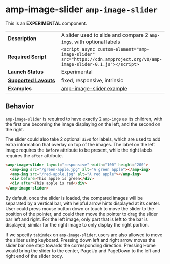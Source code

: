 <!--
Copyright 2018 The AMP HTML Authors. All Rights Reserved.

Licensed under the Apache License, Version 2.0 (the "License");
you may not use this file except in compliance with the License.
You may obtain a copy of the License at

      http://www.apache.org/licenses/LICENSE-2.0

Unless required by applicable law or agreed to in writing, software
distributed under the License is distributed on an "AS-IS" BASIS,
WITHOUT WARRANTIES OR CONDITIONS OF ANY KIND, either express or implied.
See the License for the specific language governing permissions and
limitations under the License.
-->

# <a name="`amp-image-slider`">amp-image-slider</a> `amp-image-slider`

This is an __EXPERIMENTAL__ component.

<table>
  <tr>
    <td width="40%"><strong>Description</strong></td>
    <td>A slider used to slide and compare 2 <code>amp-img</code>s, with optional labels</td>
  </tr>
  <tr>
    <td width="40%"><strong>Required Script</strong></td>
    <td><code>&lt;script async custom-element="amp-image-slider" src="https://cdn.ampproject.org/v0/amp-image-slider-0.1.js">&lt;/script></code></td>
  </tr>
  <tr>
    <td class="col-fourty"><strong>Launch Status</strong></td>
    <td>Experimental</td>
  </tr>
  <tr>
    <td class="col-fourty"><strong><a href="https://www.ampproject.org/docs/guides/responsive/control_layout.html">Supported Layouts</a></strong></td>
    <td>fixed, responsive, intrinsic</td>
  </tr>
  <tr>
    <td width="40%"><strong>Examples</strong></td>
    <td><a href="https://ampbyexample.com/components/amp-image-slider/">amp-image-slider example</a></td>
  </tr>
</table>

## Behavior

`amp-image-slider` is required to have exactly 2 `amp-img`s as its children, with the first one becoming the image displaying on the left, and the second on the right.

The slider could also take 2 optional `div`s for labels, which are used to add extra information that overlay on top of the images. The label on the left image requires the `before` attribute to be present, while the right labels requires the `after` attribute.

```html
<amp-image-slider layout="responsive" width="100" height="200">
  <amp-img src="/green-apple.jpg" alt="A green apple"></amp-img>
  <amp-img src="/red-apple.jpg" alt="A red apple"></amp-img>
  <div before>This apple is green</div>
  <div after>This apple is red</div>
</amp-image-slider>
```

By default, once the slider is loaded, the compared images will be separated by a vertical bar, with helpful arrow hints displayed at its center. User could press mouse button down or touch to move the slider to the position of the pointer, and could then move the pointer to drag the slider bar left and right. For the left image, only part that is left to the bar is displayed; similar for the right image to only display the right portion.

If we specify `tabindex` on `amp-image-slider`, users are also allowed to move the slider using keyboard. Pressing down left and right arrow moves the slider bar one step towards the corresponding direction. Pressing Home would bring the slider to the center, PageUp and PageDown to the left and right end of the slider body.

